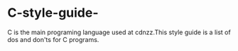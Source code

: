 C-style-guide-
==============

C is the main programing language used at cdnzz.This style guide is a list of dos and don'ts for C programs.